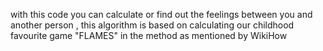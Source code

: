 with this code you can calculate or find out the feelings between you and another person , this algorithm is based on calculating our childhood favourite game "FLAMES" in the method as mentioned by WikiHow 
